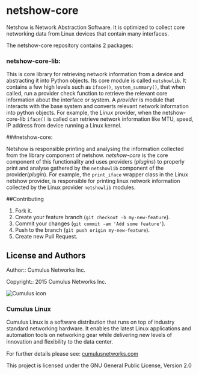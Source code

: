 # netshow-core

Netshow is Network Abstraction Software. It is optimized to collect core networking data from Linux devices that contain many interfaces.

The netshow-core repository contains 2 packages:

### netshow-core-lib:
This is core library for retrieving network information from a  device and abstracting it into Python objects. Its core module is called ``netshowlib``. It contains a few high levels such as ``iface()``, ``system_summary()``, that when called, run a provider check function to retrieve the relevant core information about the interface or system.
A _provider_ is module that interacts with the base system and converts relevant network information into python objects. For example, the _Linux_ provider, when the netshow-core-lib ``iface()`` is called can retrieve network information like MTU, speed, IP address from device running a Linux kernel.

###netshow-core:

Netshow is responsible printing and analysing the information collected from the library component of netshow. *netshow-core* is the core component of this functionality and uses providers (_plugins_) to properly print and analyse gathered by the ``netshowlib`` component of the provider(_plugin_). For example, the ``print_iface`` wrapper class in the Linux netshow provider, is responsible for printing linux network information collected by the Linux provider ``netshowlib`` modules.

##Contributing

1. Fork it.
2. Create your feature branch (`git checkout -b my-new-feature`).
3. Commit your changes (`git commit -am 'Add some feature'`).
4. Push to the branch (`git push origin my-new-feature`).
5. Create new Pull Request.

## License and Authors
Author:: Cumulus Networks Inc.

Copyright:: 2015 Cumulus Networks Inc.

![Cumulus icon](http://cumulusnetworks.com/static/cumulus/img/logo_2014.png)

### Cumulus Linux

Cumulus Linux is a software distribution that runs on top of industry standard
networking hardware. It enables the latest Linux applications and automation
tools on networking gear while delivering new levels of innovation and
ﬂexibility to the data center.

For further details please see: [cumulusnetworks.com](http://www.cumulusnetworks.com)

This project is licensed under the GNU General Public License, Version 2.0
